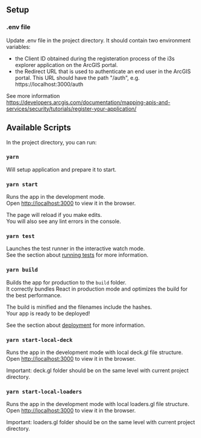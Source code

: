 ## Setup

### .env file

Update .env file in the project directory.
It should contain two environment variables:
 - the Client ID obtained during the registeration process of the i3s explorer application on the ArcGIS portal.
 - the Redirect URL that is used to authenticate an end user in the ArcGIS portal. This URL should have the path "/auth", e.g. https://localhost:3000/auth

See more information https://developers.arcgis.com/documentation/mapping-apis-and-services/security/tutorials/register-your-application/

## Available Scripts

In the project directory, you can run:

### `yarn`

Will setup application and prepare it to start.

### `yarn start`

Runs the app in the development mode.\
Open [http://localhost:3000](http://localhost:3000) to view it in the browser.

The page will reload if you make edits.\
You will also see any lint errors in the console.

### `yarn test`

Launches the test runner in the interactive watch mode.\
See the section about [running tests](https://facebook.github.io/create-react-app/docs/running-tests) for more information.

### `yarn build`

Builds the app for production to the `build` folder.\
It correctly bundles React in production mode and optimizes the build for the best performance.

The build is minified and the filenames include the hashes.\
Your app is ready to be deployed!

See the section about [deployment](https://facebook.github.io/create-react-app/docs/deployment) for more information.

### `yarn start-local-deck`

Runs the app in the development mode with local deck.gl file structure.
Open [http://localhost:3000](http://localhost:3000) to view it in the browser.

Important: deck.gl folder should be on the same level with current project directory.

### `yarn start-local-loaders`

Runs the app in the development mode with local loaders.gl file structure.
Open [http://localhost:3000](http://localhost:3000) to view it in the browser.

Important: loaders.gl folder should be on the same level with current project directory.
